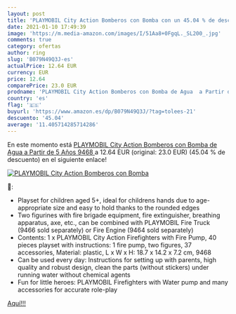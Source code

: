 ```yaml
---
layout: post
title: 'PLAYMOBIL City Action Bomberos con Bomba con un 45.04 % de descuento'
date: 2021-01-10 17:49:39
image: 'https://m.media-amazon.com/images/I/51Aa8+0FgqL._SL200_.jpg'
comments: true
category: ofertas
author: ring
slug: 'B079N49Q3J-es'
actualPrice: 12.64 EUR
currency: EUR
price: 12.64
comparePrice: 23.0 EUR
prodname: 'PLAYMOBIL City Action Bomberos con Bomba de Agua  a Partir de 5 Años  9468 '
country: 'es'
flag: '🇪🇸'
buyurl: 'https://www.amazon.es/dp/B079N49Q3J/?tag=tolees-21'
descuento: '45.04'
average: '11.405714285714286'
---
```


En este momento está [PLAYMOBIL City Action Bomberos con Bomba de Agua  a Partir de 5 Años  9468 ](https://www.amazon.es/dp/B079N49Q3J/?tag=tolees-21) a 12.64 EUR (original: 23.0 EUR) (45.04 %  de descuento) en el siguiente enlace!

[![PLAYMOBIL City Action Bomberos con Bomba](https://m.media-amazon.com/images/I/51Aa8+0FgqL._SL200_.jpg)](https://www.amazon.es/dp/B079N49Q3J/?tag=tolees-21)

🔎:

- Playset for children aged 5+, ideal for childrens hands due to age-appropriate size and easy to hold thanks to the rounded edges
- Two figurines with fire brigade equipment, fire extinguisher, breathing apparatus, axe, etc., can be combined with PLAYMOBIL Fire Truck (9466 sold separately) or Fire Engine (9464 sold separately)
- Contents: 1 x PLAYMOBIL City Action Firefighters with Fire Pump, 40 pieces playset with instructions: 1 fire pump, two figures, 37 accessories, Material: plastic, L x W x H: 18.7 x 14.2 x 7.2 cm, 9468
- Can be used every day: Instructions for setting up with parents, high quality and robust design, clean the parts (without stickers) under running water without chemical agents
- Fun for little heroes: PLAYMOBIL Firefighters with Water pump and many accessories for accurate role-play

[Aquí!!!](https://www.amazon.es/dp/B079N49Q3J/?tag=tolees-21)
